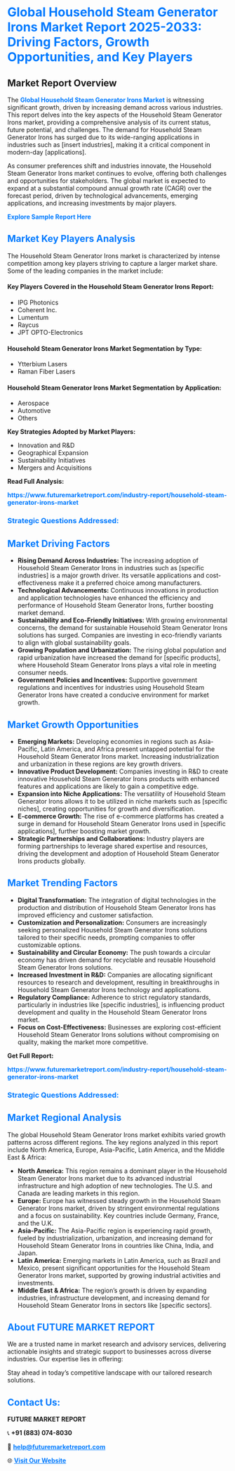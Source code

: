 <h1 style="color: #007BFF;">Global Household Steam Generator Irons Market Report 2025-2033: Driving Factors, Growth Opportunities, and Key Players</h1>

<section id="overview">
<h2>Market Report Overview</h2>
<p>The <a href="https://www.futuremarketreport.com/industry-report/household-steam-generator-irons-market" style="color: #007BFF; text-decoration: none;"><strong>Global Household Steam Generator Irons Market</strong></a> is witnessing significant growth, driven by increasing demand across various industries. This report delves into the key aspects of the Household Steam Generator Irons market, providing a comprehensive analysis of its current status, future potential, and challenges. The demand for Household Steam Generator Irons has surged due to its wide-ranging applications in industries such as [insert industries], making it a critical component in modern-day [applications].</p>
<p>As consumer preferences shift and industries innovate, the Household Steam Generator Irons market continues to evolve, offering both challenges and opportunities for stakeholders. The global market is expected to expand at a substantial compound annual growth rate (CAGR) over the forecast period, driven by technological advancements, emerging applications, and increasing investments by major players.</p>
</section>

<section id="overview">
<p><a href="https://www.futuremarketreport.com/request-sample/reportId=33343" style="color: #007BFF; text-decoration: none;"><strong>Explore Sample Report Here</strong></a></p>
</section>

<section id="key-players">
<h2 style="color: #007BFF;">Market Key Players Analysis</h2>
<p>The Household Steam Generator Irons market is characterized by intense competition among key players striving to capture a larger market share. Some of the leading companies in the market include:</p>
<h4>Key Players Covered in the Household Steam Generator Irons Report:</h4>
<ul><li>IPG Photonics</li><li>Coherent Inc.</li><li>Lumentum</li><li>Raycus</li><li>JPT OPTO-Electronics</li></ul>
<h4>Household Steam Generator Irons Market Segmentation by Type:</h4>
<ul><li>Ytterbium Lasers</li><li>Raman Fiber Lasers</li></ul>

<h4>Household Steam Generator Irons Market Segmentation by Application:</h4>
<ul><li>Aerospace</li><li>Automotive</li><li>Others</li></ul>
<p><strong>Key Strategies Adopted by Market Players:</strong></p>
<ul>
<li>Innovation and R&D</li>
<li>Geographical Expansion</li>
<li>Sustainability Initiatives</li>
<li>Mergers and Acquisitions</li>
</ul>
</section>

<section>
<p><strong>Read Full Analysis: </strong></p><a href="https://www.futuremarketreport.com/industry-report/household-steam-generator-irons-market" style="color: #007BFF; text-decoration: none;"><strong>https://www.futuremarketreport.com/industry-report/household-steam-generator-irons-market</strong></a>
<h3 style="color: #007BFF;">Strategic Questions Addressed:</h3>
</section>

<section id="driving-factors">
<h2 style="color: #007BFF;">Market Driving Factors</h2>
<ul>
<li><strong>Rising Demand Across Industries:</strong> The increasing adoption of Household Steam Generator Irons in industries such as [specific industries] is a major growth driver. Its versatile applications and cost-effectiveness make it a preferred choice among manufacturers.</li>
<li><strong>Technological Advancements:</strong> Continuous innovations in production and application technologies have enhanced the efficiency and performance of Household Steam Generator Irons, further boosting market demand.</li>
<li><strong>Sustainability and Eco-Friendly Initiatives:</strong> With growing environmental concerns, the demand for sustainable Household Steam Generator Irons solutions has surged. Companies are investing in eco-friendly variants to align with global sustainability goals.</li>
<li><strong>Growing Population and Urbanization:</strong> The rising global population and rapid urbanization have increased the demand for [specific products], where Household Steam Generator Irons plays a vital role in meeting consumer needs.</li>
<li><strong>Government Policies and Incentives:</strong> Supportive government regulations and incentives for industries using Household Steam Generator Irons have created a conducive environment for market growth.</li>
</ul>
</section>

<section id="growth-opportunities">
<h2 style="color: #007BFF;">Market Growth Opportunities</h2>
<ul>
<li><strong>Emerging Markets:</strong> Developing economies in regions such as Asia-Pacific, Latin America, and Africa present untapped potential for the Household Steam Generator Irons market. Increasing industrialization and urbanization in these regions are key growth drivers.</li>
<li><strong>Innovative Product Development:</strong> Companies investing in R&D to create innovative Household Steam Generator Irons products with enhanced features and applications are likely to gain a competitive edge.</li>
<li><strong>Expansion into Niche Applications:</strong> The versatility of Household Steam Generator Irons allows it to be utilized in niche markets such as [specific niches], creating opportunities for growth and diversification.</li>
<li><strong>E-commerce Growth:</strong> The rise of e-commerce platforms has created a surge in demand for Household Steam Generator Irons used in [specific applications], further boosting market growth.</li>
<li><strong>Strategic Partnerships and Collaborations:</strong> Industry players are forming partnerships to leverage shared expertise and resources, driving the development and adoption of Household Steam Generator Irons products globally.</li>
</ul>
</section>

<section id="trending-factors">
<h2 style="color: #007BFF;">Market Trending Factors</h2>
<ul>
<li><strong>Digital Transformation:</strong> The integration of digital technologies in the production and distribution of Household Steam Generator Irons has improved efficiency and customer satisfaction.</li>
<li><strong>Customization and Personalization:</strong> Consumers are increasingly seeking personalized Household Steam Generator Irons solutions tailored to their specific needs, prompting companies to offer customizable options.</li>
<li><strong>Sustainability and Circular Economy:</strong> The push towards a circular economy has driven demand for recyclable and reusable Household Steam Generator Irons solutions.</li>
<li><strong>Increased Investment in R&D:</strong> Companies are allocating significant resources to research and development, resulting in breakthroughs in Household Steam Generator Irons technology and applications.</li>
<li><strong>Regulatory Compliance:</strong> Adherence to strict regulatory standards, particularly in industries like [specific industries], is influencing product development and quality in the Household Steam Generator Irons market.</li>
<li><strong>Focus on Cost-Effectiveness:</strong> Businesses are exploring cost-efficient Household Steam Generator Irons solutions without compromising on quality, making the market more competitive.</li>
</ul>
</section>

<section>
<p><strong>Get Full Report: </strong></p><a href="https://www.futuremarketreport.com/industry-report/household-steam-generator-irons-market" style="color: #007BFF; text-decoration: none;"><strong>https://www.futuremarketreport.com/industry-report/household-steam-generator-irons-market</strong></a>
<h3 style="color: #007BFF;">Strategic Questions Addressed:</h3>
</section>


<section id="regional-analysis">
<h2 style="color: #007BFF;">Market Regional Analysis</h2>
<p>The global Household Steam Generator Irons market exhibits varied growth patterns across different regions. The key regions analyzed in this report include North America, Europe, Asia-Pacific, Latin America, and the Middle East & Africa:</p>
<ul>
<li><strong>North America:</strong> This region remains a dominant player in the Household Steam Generator Irons market due to its advanced industrial infrastructure and high adoption of new technologies. The U.S. and Canada are leading markets in this region.</li>
<li><strong>Europe:</strong> Europe has witnessed steady growth in the Household Steam Generator Irons market, driven by stringent environmental regulations and a focus on sustainability. Key countries include Germany, France, and the U.K.</li>
<li><strong>Asia-Pacific:</strong> The Asia-Pacific region is experiencing rapid growth, fueled by industrialization, urbanization, and increasing demand for Household Steam Generator Irons in countries like China, India, and Japan.</li>
<li><strong>Latin America:</strong> Emerging markets in Latin America, such as Brazil and Mexico, present significant opportunities for the Household Steam Generator Irons market, supported by growing industrial activities and investments.</li>
<li><strong>Middle East & Africa:</strong> The region’s growth is driven by expanding industries, infrastructure development, and increasing demand for Household Steam Generator Irons in sectors like [specific sectors].</li>
</ul>
</section>

<footer>
<h2 style="color: #007BFF;">About FUTURE MARKET REPORT</h2>
<p>We are a trusted name in market research and advisory services, delivering actionable insights and strategic support to businesses across diverse industries. Our expertise lies in offering:</p>

<p>Stay ahead in today’s competitive landscape with our tailored research solutions.</p>

<h2 style="color: #007BFF;">Contact Us:</h2>
<p><strong>FUTURE MARKET REPORT</strong></p>
<p>📞 <strong>+91 (883) 074-8030</strong></p>
<p>📧 <strong><a href="mailto:help@futuremarketreport.com" style="color: #007BFF;">help@futuremarketreport.com</a></strong></p>
<p>🌐 <strong><a href="https://www.futuremarketreport.com/" style="color: #007BFF;">Visit Our Website</a></strong></p>
</footer>
